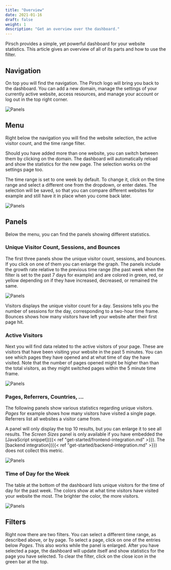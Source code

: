 ```yaml
---
title: "Overview"
date: 2021-01-16
draft: false
weight: 1
description: "Get an overview over the dashboard."
---
```


Pirsch provides a simple, yet powerful dashboard for your website statistics. This article gives an overview of all of its parts and how to use the filter.

## Navigation

On top you will find the navigation. The Pirsch logo will bring you back to the dashboard. You can add a new domain, manage the settings of your currently active website, access resources, and manage your account or log out in the top right corner.

![Panels](/dashboard/navigation.png)

## Menu

Right below the navigation you will find the website selection, the active visitor count, and the time range filter.

Should you have added more than one website, you can switch between them by clicking on the domain. The dashboard will automatically reload and show the statistics for the new page. The selection works on the settings page too.

The time range is set to one week by default. To change it, click on the time range and select a different one from the dropdown, or enter dates. The selection will be saved, so that you can compare different websites for example and still have it in place when you come back later.

![Panels](/dashboard/menu.png)

## Panels

Below the menu, you can find the panels showing different statistics.

### Unique Visitor Count, Sessions, and Bounces

The first three panels show the unique visitor count, sessions, and bounces. If you click on one of them you can enlarge the graph. The panels include the growth rate relative to the previous time range (the past week when the filter is set to the past 7 days for example) and are colored in green, red, or yellow depending on if they have increased, decreased, or remained the same.

![Panels](/dashboard/visitors.png)

Visitors displays the unique visitor count for a day. Sessions tells you the number of sessions for the day, corresponding to a two-hour time frame. Bounces shows how many visitors have left your website after their first page hit.

### Active Visitors

Next you will find data related to the active visitors of your page. These are visitors that have been visiting your website in the past 5 minutes. You can see which pages they have opened and at what time of day the have visited. Note that the number of pages opened might be higher than than the total visitors, as they might switched pages within the 5 minute time frame.

![Panels](/dashboard/active-visitors.png)

### Pages, Referrers, Countries, ...

The following panels show various statistics regarding unique visitors. *Pages* for example shows how many visitors have visited a single page. Referrers list all websites a visitor came from.

A panel will only display the top 10 results, but you can enlarge it to see all results. The *Screen Sizes* panel is only available if you have embedded the [JavaScript snippet]({{< ref "get-started/frontend-integration.md" >}}). The [backend integration]({{< ref "get-started/backend-integration.md" >}}) does not collect this metric.

![Panels](/dashboard/panels.png)

### Time of Day for the Week

The table at the bottom of the dashboard lists unique visitors for the time of day for the past week. The colors show at what time visitors have visited your website the most. The brighter the color, the more visitors.

![Panels](/dashboard/time-of-day.png)

## Filters

Right now there are two filters. You can select a different time range, as described above, or by page. To select a page, click on one of the entries below *Pages*. This also works while the panel is enlarged. After you have selected a page, the dashboard will update itself and show statistics for the page you have selected. To clear the filter, click on the close icon in the green bar at the top.
